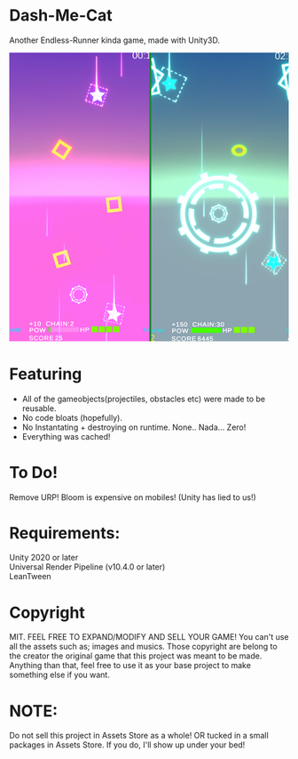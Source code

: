 # Dash-Me-Cat
Another Endless-Runner kinda game, made with Unity3D.

![Alt text](https://github.com/breadnone/Dash-Me-Cat/blob/main/Assets/picsAll/yyyyy.png "Dash Me Cat - In game screenshot")

# Featuring  
- All of the gameobjects(projectiles, obstacles etc) were made to be reusable.
- No code bloats (hopefully).  
- No Instantating + destroying on runtime. None.. Nada... Zero!
- Everything was cached!

# To Do!
Remove URP! Bloom is expensive on mobiles! (Unity has lied to us!)

# Requirements:
Unity 2020 or later  
Universal Render Pipeline (v10.4.0 or later)  
LeanTween  

# Copyright
MIT. FEEL FREE TO EXPAND/MODIFY AND SELL YOUR GAME!
You can't use all the assets such as; images and musics. Those copyright are belong to the creator the original game that this project was meant to be made. Anything than that, feel free to use it as your base project to make something else if you want. 
   
# NOTE:
Do not sell this project in Assets Store as a whole! OR tucked in a small packages in Assets Store. If you do, I'll show up under your bed!  

